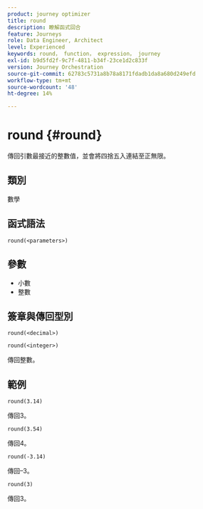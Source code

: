 ```yaml
---
product: journey optimizer
title: round
description: 瞭解函式回合
feature: Journeys
role: Data Engineer, Architect
level: Experienced
keywords: round， function， expression， journey
exl-id: b9d5fd2f-9c7f-4811-b34f-23ce1d2c833f
version: Journey Orchestration
source-git-commit: 62783c5731a8b78a8171fdadb1da8a680d249efd
workflow-type: tm+mt
source-wordcount: '48'
ht-degree: 14%

---
```


# round {#round}

傳回引數最接近的整數值，並會將四捨五入連結至正無限。

## 類別

數學

## 函式語法

`round(<parameters>)`

## 參數

* 小數
* 整數

## 簽章與傳回型別

`round(<decimal>)`

`round(<integer>)`

傳回整數。

## 範例

`round(3.14)`

傳回3。

`round(3.54)`

傳回4。

`round(-3.14)`

傳回–3。

`round(3)`

傳回3。
